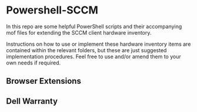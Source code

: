 # Powershell-SCCM

In this repo are some helpful PowerShell scripts and their accompanying mof files for extending the SCCM client hardware inventory.

Instructions on how to use or implement these hardware inventory items are contained within the relevant folders, but these are just suggested implementation procedures. Feel free to use and/or amend them to your own needs if required.

## Browser Extensions

## Dell Warranty
